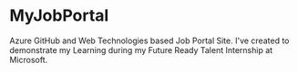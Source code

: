 # MyJobPortal
Azure GitHub and Web Technologies based Job Portal Site. I've created to demonstrate my Learning during my Future Ready Talent Internship at Microsoft.
